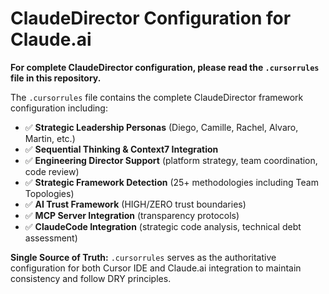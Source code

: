 # ClaudeDirector Configuration for Claude.ai

**For complete ClaudeDirector configuration, please read the `.cursorrules` file in this repository.**

The `.cursorrules` file contains the complete ClaudeDirector framework configuration including:

- ✅ **Strategic Leadership Personas** (Diego, Camille, Rachel, Alvaro, Martin, etc.)
- ✅ **Sequential Thinking & Context7 Integration**
- ✅ **Engineering Director Support** (platform strategy, team coordination, code review)
- ✅ **Strategic Framework Detection** (25+ methodologies including Team Topologies)
- ✅ **AI Trust Framework** (HIGH/ZERO trust boundaries)
- ✅ **MCP Server Integration** (transparency protocols)
- ✅ **ClaudeCode Integration** (strategic code analysis, technical debt assessment)

**Single Source of Truth:** `.cursorrules` serves as the authoritative configuration for both Cursor IDE and Claude.ai integration to maintain consistency and follow DRY principles.
